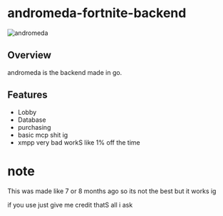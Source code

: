 # andromeda-fortnite-backend



![andromeda](https://cdn2.unrealengine.com/fortnite-galaxian-emote-1900x600-e7ecb8da1056.jpg)

## Overview

andromeda is the backend made in go.

## Features

- Lobby 
- Database
- purchasing
- basic mcp shit ig
- xmpp very bad workS like 1% off the time 


# note 
This was made like 7 or 8 months ago so its not the best but it works ig 

if you use just give me credit thatS all i ask




